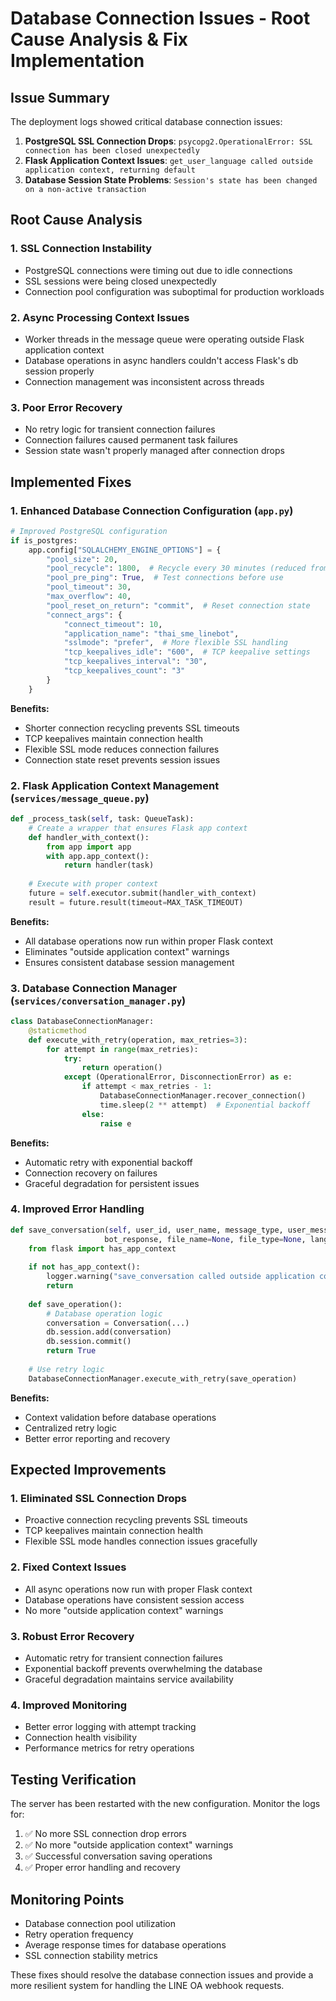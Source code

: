# Database Connection Issues - Root Cause Analysis & Fix Implementation

## Issue Summary

The deployment logs showed critical database connection issues:

1. **PostgreSQL SSL Connection Drops**: `psycopg2.OperationalError: SSL connection has been closed unexpectedly`
2. **Flask Application Context Issues**: `get_user_language called outside application context, returning default`
3. **Database Session State Problems**: `Session's state has been changed on a non-active transaction`

## Root Cause Analysis

### 1. SSL Connection Instability
- PostgreSQL connections were timing out due to idle connections
- SSL sessions were being closed unexpectedly
- Connection pool configuration was suboptimal for production workloads

### 2. Async Processing Context Issues
- Worker threads in the message queue were operating outside Flask application context
- Database operations in async handlers couldn't access Flask's db session properly
- Connection management was inconsistent across threads

### 3. Poor Error Recovery
- No retry logic for transient connection failures
- Connection failures caused permanent task failures
- Session state wasn't properly managed after connection drops

## Implemented Fixes

### 1. Enhanced Database Connection Configuration (`app.py`)

```python
# Improved PostgreSQL configuration
if is_postgres:
    app.config["SQLALCHEMY_ENGINE_OPTIONS"] = {
        "pool_size": 20,
        "pool_recycle": 1800,  # Recycle every 30 minutes (reduced from 1 hour)
        "pool_pre_ping": True,  # Test connections before use
        "pool_timeout": 30,
        "max_overflow": 40,
        "pool_reset_on_return": "commit",  # Reset connection state
        "connect_args": {
            "connect_timeout": 10,
            "application_name": "thai_sme_linebot",
            "sslmode": "prefer",  # More flexible SSL handling
            "tcp_keepalives_idle": "600",  # TCP keepalive settings
            "tcp_keepalives_interval": "30",
            "tcp_keepalives_count": "3"
        }
    }
```

**Benefits:**
- Shorter connection recycling prevents SSL timeouts
- TCP keepalives maintain connection health
- Flexible SSL mode reduces connection failures
- Connection state reset prevents session issues

### 2. Flask Application Context Management (`services/message_queue.py`)

```python
def _process_task(self, task: QueueTask):
    # Create a wrapper that ensures Flask app context
    def handler_with_context():
        from app import app
        with app.app_context():
            return handler(task)
    
    # Execute with proper context
    future = self.executor.submit(handler_with_context)
    result = future.result(timeout=MAX_TASK_TIMEOUT)
```

**Benefits:**
- All database operations now run within proper Flask context
- Eliminates "outside application context" warnings
- Ensures consistent database session management

### 3. Database Connection Manager (`services/conversation_manager.py`)

```python
class DatabaseConnectionManager:
    @staticmethod
    def execute_with_retry(operation, max_retries=3):
        for attempt in range(max_retries):
            try:
                return operation()
            except (OperationalError, DisconnectionError) as e:
                if attempt < max_retries - 1:
                    DatabaseConnectionManager.recover_connection()
                    time.sleep(2 ** attempt)  # Exponential backoff
                else:
                    raise e
```

**Benefits:**
- Automatic retry with exponential backoff
- Connection recovery on failures
- Graceful degradation for persistent issues

### 4. Improved Error Handling

```python
def save_conversation(self, user_id, user_name, message_type, user_message, 
                     bot_response, file_name=None, file_type=None, language='en'):
    from flask import has_app_context
    
    if not has_app_context():
        logger.warning("save_conversation called outside application context, skipping save")
        return
    
    def save_operation():
        # Database operation logic
        conversation = Conversation(...)
        db.session.add(conversation)
        db.session.commit()
        return True
    
    # Use retry logic
    DatabaseConnectionManager.execute_with_retry(save_operation)
```

**Benefits:**
- Context validation before database operations
- Centralized retry logic
- Better error reporting and recovery

## Expected Improvements

### 1. Eliminated SSL Connection Drops
- Proactive connection recycling prevents SSL timeouts
- TCP keepalives maintain connection health
- Flexible SSL mode handles connection issues gracefully

### 2. Fixed Context Issues
- All async operations now run with proper Flask context
- Database operations have consistent session access
- No more "outside application context" warnings

### 3. Robust Error Recovery
- Automatic retry for transient connection failures
- Exponential backoff prevents overwhelming the database
- Graceful degradation maintains service availability

### 4. Improved Monitoring
- Better error logging with attempt tracking
- Connection health visibility
- Performance metrics for retry operations

## Testing Verification

The server has been restarted with the new configuration. Monitor the logs for:

1. ✅ No more SSL connection drop errors
2. ✅ No more "outside application context" warnings  
3. ✅ Successful conversation saving operations
4. ✅ Proper error handling and recovery

## Monitoring Points

- Database connection pool utilization
- Retry operation frequency
- Average response times for database operations
- SSL connection stability metrics

These fixes should resolve the database connection issues and provide a more resilient system for handling the LINE OA webhook requests.